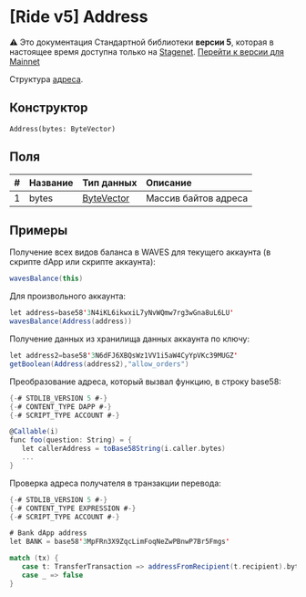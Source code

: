 # [Ride v5] Address

:warning: Это документация Стандартной библиотеки **версии 5**, которая в настоящее время доступна только на [Stagenet](/ru/blockchain/blockchain-network/). [Перейти к версии для Mainnet](/ru/ride/structures/common-structures/address)

Структура [адреса](/ru/blockchain/account/address).

## Конструктор

``` ride
Address(bytes: ByteVector)
```

## Поля

|   #   | Название | Тип данных | Описание |
| :--- | :--- | :--- | :--- |
| 1 | bytes | [ByteVector](/ru/ride/v5/data-types/byte-vector) | Массив байтов адреса |

## Примеры

Получение всех видов баланса в WAVES для текущего аккаунта (в скрипте dApp или скрипте аккаунта):

```scala
wavesBalance(this)
```

Для произвольного аккаунта:

```scala
let address=base58'3N4iKL6ikwxiL7yNvWQmw7rg3wGna8uL6LU'
wavesBalance(Address(address))
```

Получение данных из хранилища данных аккаунта по ключу:

```scala
let address2=base58'3N6dFJ6XBQsWz1VV1i5aW4CyYpVKc39MUGZ'
getBoolean(Address(address2),"allow_orders")
```

Преобразование адреса, который вызвал функцию, в строку base58:

```scala
{-# STDLIB_VERSION 5 #-}
{-# CONTENT_TYPE DAPP #-}
{-# SCRIPT_TYPE ACCOUNT #-}

@Callable(i)
func foo(question: String) = {
   let callerAddress = toBase58String(i.caller.bytes)
   ...
}
```

Проверка адреса получателя в транзакции перевода:

```scala
{-# STDLIB_VERSION 5 #-}
{-# CONTENT_TYPE EXPRESSION #-}
{-# SCRIPT_TYPE ACCOUNT #-}

# Bank dApp address
let BANK = base58'3MpFRn3X9ZqcLimFoqNeZwPBnwP7Br5Fmgs'

match (tx) {
   case t: TransferTransaction => addressFromRecipient(t.recipient).bytes == BANK
   case _ => false
}
```
